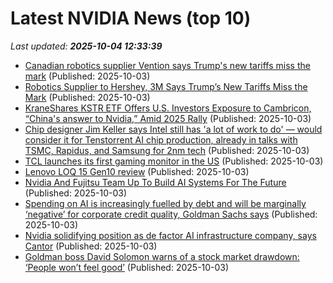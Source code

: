 # Latest NVIDIA News (top 10)
_Last updated: **2025-10-04 12:33:39**_

- [Canadian robotics supplier Vention says Trump's new tariffs miss the mark](https://financialpost.com/technology/canadian-robotics-supplier-vention-trump-tariffs-miss-mark) (Published: 2025-10-03)
- [Robotics Supplier to Hershey, 3M Says Trump’s New Tariffs Miss the Mark](https://financialpost.com/pmn/business-pmn/robotics-supplier-to-hershey-3m-says-trumps-new-tariffs-miss-the-mark) (Published: 2025-10-03)
- [KraneShares KSTR ETF Offers U.S. Investors Exposure to Cambricon, “China's answer to Nvidia,” Amid 2025 Rally](https://www.globenewswire.com/news-release/2025/10/03/3160944/0/en/KraneShares-KSTR-ETF-Offers-U-S-Investors-Exposure-to-Cambricon-China-s-answer-to-Nvidia-Amid-2025-Rally.html) (Published: 2025-10-03)
- [Chip designer Jim Keller says Intel still has 'a lot of work to do' — would consider it for Tenstorrent AI chip production, already in talks with TSMC, Rapidus, and Samsung for 2nm tech](https://www.tomshardware.com/tech-industry/semiconductors/chip-designer-jim-keller-says-intel-still-has-a-lot-of-work-to-do-would-consider-it-for-tenstorrent-ai-chip-production-already-in-talks-with-tsmc-rapidus-and-samsung-for-2nm-tech) (Published: 2025-10-03)
- [TCL launches its first gaming monitor in the US](https://www.notebookcheck.net/TCL-launches-its-first-gaming-monitor-in-the-US.1130792.0.html) (Published: 2025-10-03)
- [Lenovo LOQ 15 Gen10 review](https://www.pcgamer.com/hardware/gaming-laptops/lenovo-loq-15-gen10-review/) (Published: 2025-10-03)
- [Nvidia And Fujitsu Team Up To Build AI Systems For The Future](https://www.benzinga.com/markets/tech/25/10/48012320/nvidia-and-fujitsu-team-up-to-build-ai-systems-for-the-future) (Published: 2025-10-03)
- [Spending on AI is increasingly fuelled by debt and will be marginally ‘negative’ for corporate credit quality, Goldman Sachs says](https://biztoc.com/x/9daf622b7b7e3a91) (Published: 2025-10-03)
- [Nvidia solidifying position as de factor AI infrastructure company, says Cantor](https://thefly.com/permalinks/entry.php/id4207381/NVDA-Nvidia-solidifying-position-as-de-factor-AI-infrastructure-company-says-Cantor) (Published: 2025-10-03)
- [Goldman boss David Solomon warns of a stock market drawdown: ‘People won’t feel good’](https://www.cnbc.com/2025/10/03/goldman-sachs-ceo-david-solomon-warns-stock-market-drawdown-is-coming.html) (Published: 2025-10-03)
